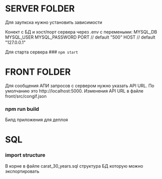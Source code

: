 
# SERVER FOLDER
Для заупкска нужно установить зависимости

Конект с БД и хост/порт сервера через .env с перемеными: 
MYSQL_DB
MYSQL_USER
MYSQL_PASSWORD
PORT // default "500"
HOST // default "127.0.0.1"

Для старта сервера ### `npm start`

# FRONT FOLDER

Для сообщения АПИ запросов с сервером нужно указать API URL.
По умолчанию это http://localhost:5000. Изменения API URL в файле front/src/congif.json

### npm run build 
Билд приложения для деплоя

# SQL

### import structure

В корне в файле carat_30_years.sql структура БД которую можно экспортировать